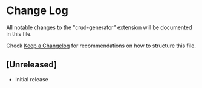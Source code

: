 # Change Log

All notable changes to the "crud-generator" extension will be documented in this file.

Check [Keep a Changelog](http://keepachangelog.com/) for recommendations on how to structure this file.

## [Unreleased]

- Initial release